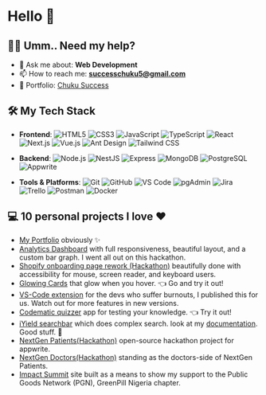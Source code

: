 # Hello 👋

## 👨‍💻 Umm.. Need my help?

- 💬 Ask me about: **Web Development**
- 📫 How to reach me: **successchuku5@gmail.com**
- 📄 Portfolio: [Chuku Success](https://successchuku.netlify.app)

## 🛠 My Tech Stack

- **Frontend**: ![HTML5](https://img.shields.io/badge/-HTML5-E34F26?style=flat&logo=html5&logoColor=white) ![CSS3](https://img.shields.io/badge/-CSS3-1572B6?style=flat&logo=css3) ![JavaScript](https://img.shields.io/badge/-JavaScript-F7DF1E?style=flat&logo=javascript&logoColor=black) ![TypeScript](https://img.shields.io/badge/-TypeScript-3178C6?style=flat&logo=typescript&logoColor=white) ![React](https://img.shields.io/badge/-React-61DAFB?style=flat&logo=react&logoColor=black) ![Next.js](https://img.shields.io/badge/-Next.js-000000?style=flat&logo=next.js&logoColor=white) ![Vue.js](https://img.shields.io/badge/-Vue.js-4FC08D?style=flat&logo=vue.js&logoColor=white) ![Ant Design](https://img.shields.io/badge/-Ant%20Design-0170FE?style=flat&logo=ant-design&logoColor=white)
 ![Tailwind CSS](https://img.shields.io/badge/-Tailwind_CSS-38B2AC?style=flat&logo=tailwind-css&logoColor=white)
- **Backend**: ![Node.js](https://img.shields.io/badge/-Node.js-339933?style=flat&logo=nodedotjs&logoColor=white) ![NestJS](https://img.shields.io/badge/-NestJS-E0234E?style=flat&logo=nestjs&logoColor=white)
 ![Express](https://img.shields.io/badge/-Express-000000?style=flat&logo=express) ![MongoDB](https://img.shields.io/badge/-MongoDB-47A248?style=flat&logo=mongodb&logoColor=white) ![PostgreSQL](https://img.shields.io/badge/-PostgreSQL-336791?style=flat&logo=postgresql&logoColor=white) ![Appwrite](https://img.shields.io/badge/-Appwrite-FF6859?style=flat&logo=appwrite&logoColor=white)


- **Tools & Platforms**: ![Git](https://img.shields.io/badge/-Git-F05032?style=flat&logo=git&logoColor=white) ![GitHub](https://img.shields.io/badge/-GitHub-181717?style=flat&logo=github) ![VS Code](https://img.shields.io/badge/-VS%20Code-007ACC?style=flat&logo=visualstudiocode) ![pgAdmin](https://img.shields.io/badge/-pgAdmin-4169E1?style=flat)
 ![Jira](https://img.shields.io/badge/-Jira-0052CC?style=flat&logo=jira&logoColor=white) ![Trello](https://img.shields.io/badge/-Trello-0079BF?style=flat&logo=trello&logoColor=white) ![Postman](https://img.shields.io/badge/-Postman-FF6C37?style=flat&logo=postman&logoColor=white) ![Docker](https://img.shields.io/badge/-Docker-2496ED?style=flat&logo=docker&logoColor=white)


<!-- 

## 📈 GitHub Stats

![Your GitHub Stats](https://github-readme-stats.vercel.app/api?username=chukusuccess&show_icons=true&theme=radical)

-->


## 💻 10 personal projects I love ❤️

- [My Portfolio](https://successchuku.netlify.app) obviously ✨
- [Analytics Dashboard](https://analytics-dashboard-wine.vercel.app/) with full responsiveness, beautiful layout, and a custom bar graph. I went all out on this hackathon.
- [Shopify onboarding page rework (Hackathon)](https://shopify-ct.netlify.app/) beautifully done with accessibility for mouse, screen reader, and keyboard users.
- [Glowing Cards](https://glowingcards.netlify.app/) that glow when you hover. 👈 Go and try it out!
- [VS-Code extension](https://marketplace.visualstudio.com/items?itemName=ChukuSuccess.coding-break-reminder) for the devs who suffer burnouts, I published this for us. Watch out for more features in new versions.
- [Codematic quizzer](https://codematic-quizzer.vercel.app/) app for testing your knowledge. 👈 Try it out!
- [iYield searchbar](https://iyield-searchbar.vercel.app/) which does complex search. look at my [documentation](https://github.com/chukusuccess/iYield-searchbar/wiki). Good stuff. 🥹
- [NextGen Patients(Hackathon)](https://next-gen-patients.vercel.app/) open-source hackathon project for appwrite.
- [NextGen Doctors(Hackathon)](https://nextgen-doctors.vercel.app/) standing as the doctors-side of NextGen Patients.
- [Impact Summit](https://impactsummit.network/) site built as a means to show my support to the Public Goods Network (PGN), GreenPill Nigeria chapter.



